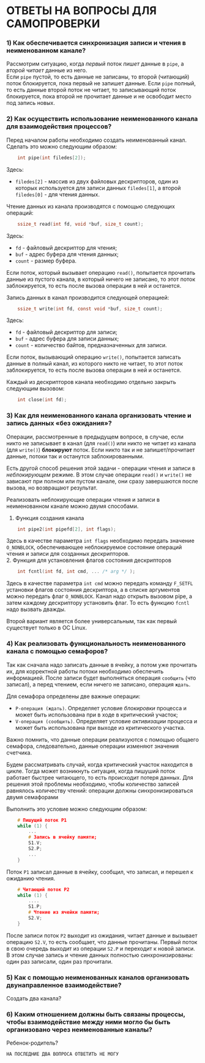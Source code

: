 # ОТВЕТЫ НА ВОПРОСЫ ДЛЯ САМОПРОВЕРКИ

### 1) Как обеспечивается синхронизация записи и чтения в неименованном канале?
Рассмотрим ситуацию, когда *первый* поток *пишет* данные в `pipe`, а *второй* *читает* данные из него.<br/>
Если `pipe` пустой, то есть данные не записаны, то второй (читающий) поток блокируется, пока первый не запишет данные. Если `pipe` полный, то есть данные второй поток не читает, то записывающий поток блокируется, пока второй не прочитает данные и не освободит место под запись новых.

### 2) Как осуществить использование неименованного канала для взаимодействия процессов?
Перед началом работы необходимо создать неименованный канал. Сделать это можно следующим образом:
```c
    int pipe(int filedes[2]);
```
Здесь:
- `filedes[2]` - массив из двух файловых дескрипторов, один из которых используется для записи данных `filedes[1]`, а второй `filedes[0]` - для чтения данных.<br/>

Чтение данных из канала производятся с помощью следующих операций:
```c
    ssize_t read(int fd, void *buf, size_t count);
```
Здесь:
- `fd` - файловый дескриптор для чтения;
- `buf` - адрес буфера для чтения данных;
- `count` - размер буфера.<br/>

Если поток, который вызывает операцию `read()`, попытается прочитать данные из пустого канала, в который ничего не записано, то этот поток заблокируется, то есть после вызова операции в ней и останется.<br/>

Запись данных в канал производится следующей операцией:
```c
    ssize_t write(int fd, const void *buf, size_t count);
```
Здесь:
- `fd` - файловый дескриптор для записи;
- `buf` - адрес буфера для записи данных;
- `count` - количество байтов, предназначенных для записи.<br/>

Если поток, вызывающий операцию `write()`, попытается записать данные в полный канал, из которого никто не читает, то этот поток заблокируется, то есть после вызова операции в ней и останется.<br/>

Каждый из дескрипторов канала необходимо отдельно закрыть следующим вызовом:
```c
    int close(int fd);
```

### 3) Как для неименованного канала организовать чтение и запись данных «без ожидания»?
Операции, рассмотренные в предыдущем вопросе, в случае, если никто не записывает в канал (для `read()`) или никто не читает из канала (для `write()`) **блокируют** поток. Если никто так и не запишет/прочитает данные, потоки так и останутся заблокированными.<br/>

Есть другой способ решения этой задачи - операции чтения и записи в *неблокирующем* режиме. В этом случае операции `read()` и `write()` не зависают при полном или пустом канале, они сразу завершаются после вызова, но возвращают результат.<br/>

Реализовать неблокирующие операции чтения и записи в неименованном канале можно двумя способами.<br/>

1. Функция создания канала
```c
    int pipe2(int pipefd[2], int flags);
```
Здесь в качестве параметра `int flags` необходимо передать значение `O_NONBLOCK`, обеспечивающее неблокируемое состояние операций чтения и записи для созданных дескрипторов.<br/>
2. Функция для установления флагов состояния дескрипторов
```c
    int fcntl(int fd, int cmd, ... /* arg */ );
```
Здесь в качестве параметра `int cmd` можно передать команду `F_SETFL` установки флагов состояния дескриптора, а в списке аргументов можно передать флаг `O_NONBLOCK`. Канал надо открыть вызовом pipe, а затем каждому дескриптору установить флаг. То есть функцию `fcntl` надо вызвать дважды.<br/>

Второй вариант является более универсальным, так как первый существует только в OC Linux.

### 4) Как реализовать функциональность неименованного канала с помощью семафоров?
Так как сначала надо записать данные в ячейку, а потом уже прочитать их, для корректной работы потоки необходимо обеспечить информацией. После записи будет выполняться операция `сообщить` (что записал), а перед чтением, если ничего не записано, операция `ждать`.<br/>

Для семафора определены две важные операции:
- `P-операция (ждать)`. Определяет условие *блокировки* процесса и может быть использована при в ходе в критический участок;
- `V-операция (сообщить)`. Определяет условие *активизации* процесса и может быть использована при выходе из критического участка.<br/>

Важно помнить, что данные операции реализуются с помощью общаего семафора, следовательно, данные операции изменяют значения счетчика.

Будем рассматривать случай, когда критический участок находится в цикле. Тогда может возникнуть ситуация, когда пишуший поток работает быстрее читающего, то есть происходит потеря данных. Для решения этой проблемы необходимо, чтобы количество записей равнялось количеству чтений: операции должны синхронизироваться двумя семафорами<br/>

Выполнить это условие можно следующим образом:
```c
    # Пишущий поток P1
    while (1) {
        ...
        # Запись в ячейку памяти;
        S1.V;
        S2.P;
        ...
    }
```
Поток `P1` записал данные в ячейку, сообщил, что записал, и перешел к ожиданию чтения.
```c
    # Читающий поток P2
    while (1) {
        ....
        S1.P;
        # Чтение из ячейки памяти;
        S2.V;
    }
```
После записи поток `P2` выходит из ожидания, читает данные и вызывает операцию `S2.V`, то есть сообщает, что данные прочитаны. Первый поток в свою очередь выходит из операции `S2.P` и переходит к новой записи.
В этом случае запись и чтение данных полностью синхронизированы: один раз записали, один раз прочитали.

### 5) Как с помощью неименованных каналов организовать двунаправленное взаимодействие?
Создать два канала?

### 6) Каким отношением должны быть связаны процессы, чтобы взаимодействие между ними могло бы быть организовано через неименованные каналы?
Ребенок-родитель?

`НА ПОСЛЕДНИЕ ДВА ВОПРОСА ОТВЕТИТЬ НЕ МОГУ`
